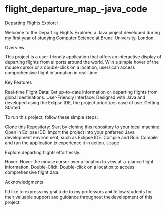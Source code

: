 # flight_departure_map_-java_code
Departing Flights Explorer

Welcome to the Departing Flights Explorer, a Java project developed during my first year of studying Computer Science at Brunel University, London.

Overview

This project is a user-friendly application that offers an interactive display of departing flights from airports around the world. With a simple hover of the mouse cursor or a double-click on a location, users can access comprehensive flight information in real-time.

Key Features

Real-time Flight Data: Get up-to-date information on departing flights from global destinations.
User-Friendly Interface: Designed with Java and developed using the Eclipse IDE, the project prioritizes ease of use.
Getting Started

To run this project, follow these simple steps:

Clone this Repository: Start by cloning this repository to your local machine.
Open in Eclipse IDE: Import the project into your preferred Java development environment, such as Eclipse IDE.
Compile and Run: Compile and run the application to experience it in action.
Usage

Explore departing flights effortlessly:

Hover: Hover the mouse cursor over a location to view at-a-glance flight information.
Double-Click: Double-click on a location to access comprehensive flight data.

Acknowledgments

I'd like to express my gratitude to my professors and fellow students for their valuable support and guidance throughout the development of this project.

